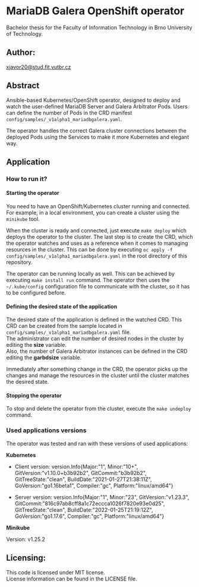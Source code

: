 # MariaDB Galera OpenShift operator
Bachelor thesis for the Faculty of Information Technology in Brno University of Technology.

## Author: 
xjavor20@stud.fit.vutbr.cz  

## Abstract
Ansible-based Kubernetes/OpenShift operator, designed to deploy and watch the user-defined MariaDB Server and Galera Arbitrator Pods.
Users can define the number of Pods in the CRD manifest ``config/samples/_v1alpha1_mariadbgalera.yaml``.

The operator handles the correct Galera cluster connections between the deployed Pods using the Services to make it more Kubernetes and elegant way.

## Application
### How to run it?
#### Starting the operator ####
You need to have an OpenShift/Kubernetes cluster running and connected. For example, in a local environment, you can create a cluster using the ``minikube`` tool.

When the cluster is ready and connected, just execute ``make deploy`` which deploys the operator to the cluster.
The last step is to create the CRD, which the operator watches and uses as a reference when it comes to managing resources in the cluster. This can be done by executing ``oc apply -f config/samples/_v1alpha1_mariadbgalera.yaml`` in the root directory of this repository.

The operator can be running locally as well. This can be achieved by executing ``make install run`` command. The operator then uses the ``~/.kube/config`` configuration file to communicate with the cluster, so it has to be configured before.

#### Defining the desired state of the application ####
The desired state of the application is defined in the watched CRD. This CRD can be created from the sample located in ``config/samples/_v1alpha1_mariadbgalera.yaml`` file.  
The administrator can edit the number of desired nodes in the cluster by editing the **size** variable.  
Also, the number of Galera Arbitrator instances can be defined in the CRD editing the **garbdsize** variable.

Immediately after something change in the CRD, the operator picks up the changes and manage the resources in the cluster until the cluster matches the desired state.

#### Stopping the operator ####
To stop and delete the operator from the cluster, execute the ``make undeploy`` command.

### Used applications versions
The operator was tested and ran with these versions of used applications:

**Kubernetes** 

- Client version: version.Info{Major:"1", Minor:"10+", GitVersion:"v1.10.0+b3b92b2", GitCommit:"b3b92b2", GitTreeState:"clean", BuildDate:"2021-01-27T21:38:11Z", GoVersion:"go1.16beta1", Compiler:"gc", Platform:"linux/amd64"}

- Server version: version.Info{Major:"1", Minor:"23", GitVersion:"v1.23.3", GitCommit:"816c97ab8cff8a1c72eccca1026f7820e93e0d25", GitTreeState:"clean", BuildDate:"2022-01-25T21:19:12Z", GoVersion:"go1.17.6", Compiler:"gc", Platform:"linux/amd64"}

**Minikube**

Version: v1.25.2

## Licensing:
This code is licensed under MIT license.  
License information can be found in the LICENSE file. 

